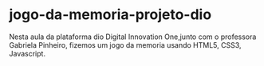 # jogo-da-memoria-projeto-dio
 Nesta aula da plataforma dio Digital Innovation One,junto com o professora Gabriela Pinheiro, fizemos um jogo da memoria usando HTML5, CSS3, Javascript.
